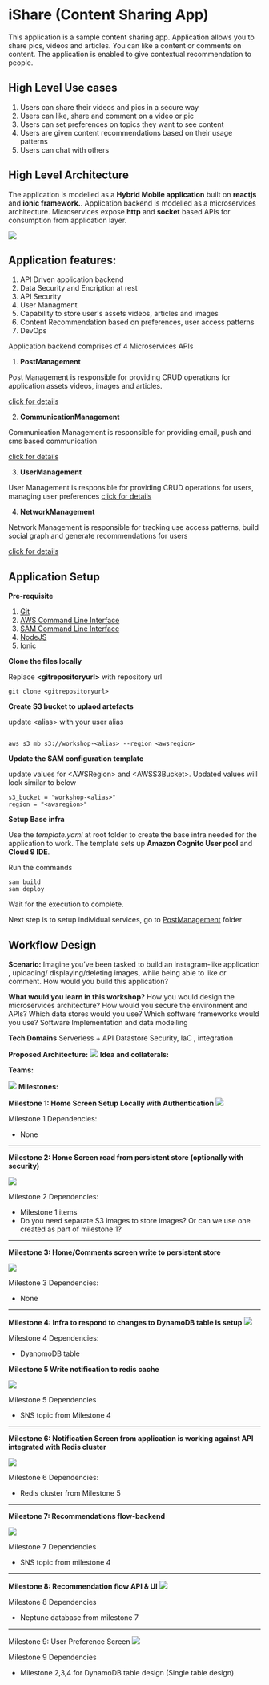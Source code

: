 # iShare (Content Sharing App)

This application is a sample content sharing app. Application allows you to share pics, videos and articles. You can like a content or comments on content. The application is enabled to give contextual recommendation to people. 

## High Level Use cases

1. Users can share their videos and pics in a secure way
2. Users can like, share and comment on a video or pic
3. Users can set preferences on topics they want to see content
4. Users are given content recommendations based on their usage patterns
5. Users can chat with others

##  High Level Architecture

The application is modelled as a **Hybrid Mobile application** built on **reactjs** and **ionic framework.**. Application backend is modelled as a microservices architecture. Microservices expose **http** and **socket** based APIs for consumption from application layer.

![](./assets/highleveldesign.png)
 

## Application features:

1. API Driven application backend
2. Data Security and Encription at rest
3. API Security
4. User Managment
5. Capability to store user's assets videos, articles and images
6. Content Recommendation based on preferences, user access patterns
7. DevOps


Application backend comprises of 4 Microservices APIs

1. **PostManagement**

Post Management is responsible for providing CRUD operations for application assets videos, images and articles.

[click for details](./API/PostManagement)


2. **CommunicationManagement**

Communication Management is responsible for providing email, push and sms based communication

[click for details](./API/CommunicationManagement)


3. **UserManagement**

User Management is responsible for providing CRUD operations for users, managing user preferences
[click for details](./API/UserManagement)


4. **NetworkManagement**

Network Management is responsible for tracking use access patterns, build social graph and generate recommendations for users

[click for details](./API/NetworkManagement)


## Application Setup

**Pre-requisite**

1. [Git](https://git-scm.com/book/en/v2/Getting-Started-Installing-Git)
2. [AWS Command Line Interface](https://aws.amazon.com/cli/)
3. [SAM Command Line Interface](https://docs.aws.amazon.com/serverless-application-model/latest/developerguide/serverless-sam-cli-install.html)
4. [NodeJS](https://nodejs.org/en/)
5. [Ionic](https://ionicframework.com/docs/intro/cli)


**Clone the files locally**

Replace __&lt;gitrepositoryurl>__ with repository url

```
git clone <gitrepositoryurl>
```

**Create S3 bucket to uplaod artefacts**

update &lt;alias> with your user alias

```

aws s3 mb s3://workshop-<alias> --region <awsregion>

```

**Update the SAM configuration template**

update values for &lt;AWSRegion> and &lt;AWSS3Bucket>. Updated values will look similar to below

```
s3_bucket = "workshop-<alias>"
region = "<awsregion>"

```

**Setup Base infra**

Use the _template.yaml_ at root folder to create the base infra needed for the application to work. The template sets up **Amazon Cognito User pool** and **Cloud 9 IDE**. 

Run the commands

```
sam build
sam deploy
```

Wait for the execution to complete. 

Next step is to setup individual services, go to [PostManagement](./API/PostManagement) folder

## Workflow Design


**Scenario:** Imagine you’ve been tasked to build an instagram-like application , uploading/ displaying/deleting images, while being able to like or comment. How would you build this application? 


**What would you learn in this workshop?**
How you would design the microservices architecture?
How would you secure the environment and APIs?
Which data stores would you use?
Which software frameworks would you use?
Software Implementation and data modelling

**Tech Domains**
Serverless + API
Datastore
Security, IaC , integration


**Proposed Architecture:**
![](./designs/images/architecture.png) 
**Idea and collaterals:**

**Teams:**

![](./designs/images/teams.png) 
**Milestones:**


**Milestone 1: Home Screen Setup Locally with Authentication** 
![](./designs/images/m1.png) 

Milestone 1 Dependencies: 

* None


* * *

**Milestone 2: Home Screen read from persistent store (optionally with security)**

![](./designs/images/m2.png) 

Milestone 2 Dependencies: 

* Milestone 1 items
* Do you need separate S3 images to store images? Or can we use one created as part of milestone 1?

* * *

**Milestone 3: Home/Comments screen write to persistent store**

![](./Designs/images/m3.png) 

Milestone 3 Dependencies: 

* None

* * *
**Milestone 4: Infra to respond to changes to DynamoDB table is setup**
![](./designs/images/m4.png) 

Milestone 4 Dependencies: 

* DyanomoDB table


**Milestone 5 Write notification to redis cache**

![](./designs/images/m5.png) 

Milestone 5 Dependencies

* SNS topic from Milestone 4


* * *

**Milestone 6: Notification Screen from application is working against API integrated with Redis cluster**

![](./designs/images/m6.png) 

Milestone 6 Dependencies:

* Redis cluster from Milestone 5


* * *
**Milestone 7: Recommendations flow-backend**

![](./designs/images/m7.png) 

Milestone 7 Dependencies


* SNS topic from milestone 4


* * *

**Milestone 8: Recommendation flow API & UI**
![](./designs/images/m8.png) 

Milestone 8 Dependencies


* Neptune database from milestone 7

* * *
Milestone 9: User Preference Screen
![](./designs/images/m9.png) 

Milestone 9 Dependencies

* Milestone 2,3,4 for DynamoDB table design (Single table design)

